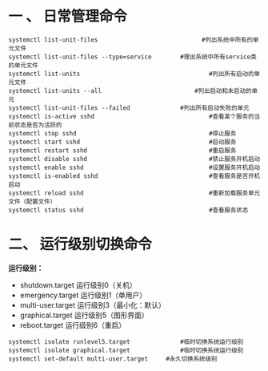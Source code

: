 # 一 、 日常管理命令

```
systemctl list-unit-files 						      #列出系统中所有的单元文件
systemctl list-unit-files --type=service		#理出系统中所有service类的单元文件
systemctl list-units						          	#列出所有启动的单元文件
systemctl list-units --all				      		#列出启动和未启动的单元
systemctl list-unit-files --failed	  			#列出所有启动失败的单元
systemctl is-active	sshd					        	#查看某个服务的当前状态是否为活跃的
systemctl stop sshd							          	#停止服务
systemctl start sshd				           			#启动服务
systemctl restart sshd		         					#重启服务
systemctl disable sshd	         						#禁止服务开机启动
systemctl enable sshd			          				#设置服务开机启动
systemctl is-enabled sshd		        				#查看服务是否开机启动	
systemctl reload sshd				          			#重新加载服务单元文件（配置文件）
systemctl status sshd					          		#查看服务状态
```



# 二、 运行级别切换命令

**运行级别：**

- shutdown.target		     运行级别0（关机）
- emergency.target	       运行级别1（单用户）
- multi-user.target 	       运行级别3（最小化：默认）
- graphical.target          	运行级别5（图形界面）
- reboot.target		            运行级别6（重启）	

```
systemctl isolate runlevel5.target				#临时切换系统运行级别
systemctl isolate graphical.target				#临时切换系统运行级别
systemctl set-default multi-user.target		#永久切换系统级别
```


